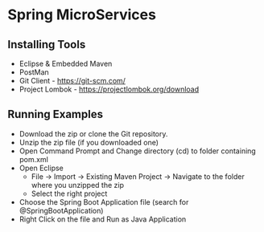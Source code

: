 # Spring MicroServices

## Installing Tools
- Eclipse & Embedded Maven
- PostMan
- Git Client - https://git-scm.com/
- Project Lombok - https://projectlombok.org/download

## Running Examples
- Download the zip or clone the Git repository.
- Unzip the zip file (if you downloaded one)
- Open Command Prompt and Change directory (cd) to folder containing pom.xml
- Open Eclipse 
   - File -> Import -> Existing Maven Project -> Navigate to the folder where you unzipped the zip
   - Select the right project
- Choose the Spring Boot Application file (search for @SpringBootApplication)
- Right Click on the file and Run as Java Application
